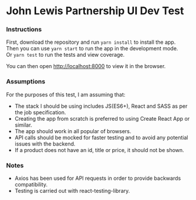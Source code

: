 # John Lewis Partnership UI Dev Test


### Instructions
First, download the repository and run `yarn install` to install the app.\
Then you can use `yarn start` to run the app in the development mode.\
Or `yarn test` to run the tests and view coverage.

You can then open [http://localhost:8000](http://localhost:8000) to view it in the browser.

### Assumptions
For the purposes of this test, I am assuming that:

 * The stack I should be using includes JS(ES6+), React and SASS as per the job specification.
 * Creating the app from scratch is preferred to using Create React App or similar. 
 * The app should work in all popular of browsers.
 * API calls should be mocked for faster testing and to avoid any potential issues with the backend. 
 * If a product does not have an id, title or price, it should not be shown.

 ### Notes

 * Axios has been used for API requests in order to provide backwards compatibility. 
 * Testing is carried out with react-testing-library.
 